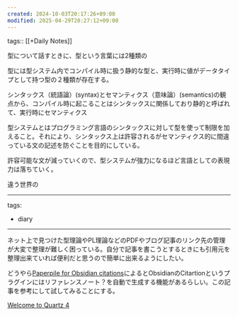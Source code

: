 ```yaml
---
created: 2024-10-03T20:17:26+09:00
modified: 2025-04-29T20:27:12+09:00
---
```


tags:: [[+Daily Notes]]

型について話すときに、型という言葉には2種類の

型には型システム内でコンパイル時に扱う静的な型と、実行時に値がデータタイプとして持つ型の２種類が存在する。

シンタックス（統語論）(syntax)とセマンティクス（意味論）(semantics)の観点から、コンパイル時に起こることはシンタックスに関係しており静的と呼ばれて、実行時にセマンティクス

型システムとはプログラミング言語のシンタックスに対して型を使って制限を加えること。それにより、シンタックス上は許容されるがセマンティクス的に間違っている文の記述を防ぐことを目的にしている。

許容可能な文が減っていくので、型システムが強力になるほど言語としての表現力は落ちていく。

違う世界の


---
tags:
  - diary
---
ネット上で見つけた型理論やPL理論などのPDFやブログ記事のリンク先の管理が大変で整理が難しく困っている。自分で記事を書こうとするときにも引用元を整理出来ていれば便利だと思うので簡単に出来るようにしたい。

どうやら[Paperpile for Obsidian citations](http://ryokbys.web.nitech.ac.jp/blog-posts/2022/02-07_paperpile-for-obsidian-citations)によるとObsidianのCitartionというプラグインにはリファレンスノート？を自動で生成する機能があるらしい。この記事を参考にして試してみることにする。

[Welcome to Quartz 4](https://quartz.jzhao.xyz/)
